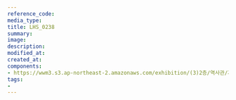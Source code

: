 ```yaml
---
reference_code:
media_type:
title: LHS_0238
summary:
image:
description:
modified_at:
created_at:
components:
- https://wwm3.s3.ap-northeast-2.amazonaws.com/exhibition/(3)2층/역사관/자료/LHS_0238.jpg
tags:
-
---
```

